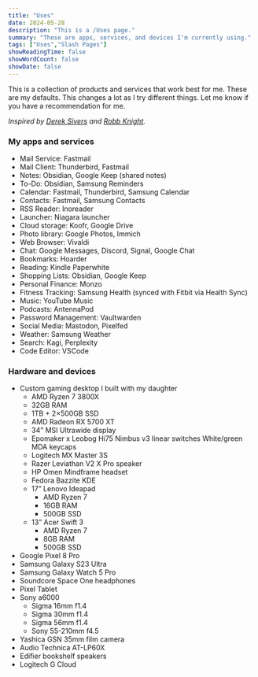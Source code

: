 ```yaml
---
title: "Uses"
date: 2024-05-28
description: "This is a /Uses page."
summary: "These are apps, services, and devices I'm currently using."
tags: ["Uses","Slash Pages"]
showReadingTime: false
showWordCount: false
showDate: false
---
```

This is a collection of products and services that work best for me. These are my defaults. This changes a lot as I try different things. Let me know if you have a recommendation for me.

*Inspired by [Derek Sivers](https://sive.rs/uses) and [Robb Knight](https://defaults.rknight.me/).*

### My apps and services

* Mail Service: Fastmail
* Mail Client: Thunderbird, Fastmail
* Notes: Obsidian, Google Keep (shared notes)
* To-Do: Obsidian, Samsung Reminders
* Calendar: Fastmail, Thunderbird, Samsung Calendar
* Contacts: Fastmail, Samsung Contacts
* RSS Reader: Inoreader
* Launcher: Niagara launcher
* Cloud storage: Koofr, Google Drive
* Photo library: Google Photos, Immich
* Web Browser: Vivaldi
* Chat: Google Messages, Discord, Signal, Google Chat
* Bookmarks: Hoarder
* Reading: Kindle Paperwhite
* Shopping Lists: Obsidian, Google Keep
* Personal Finance: Monzo
* Fitness Tracking: Samsung Health (synced with Fitbit via Health Sync)
* Music: YouTube Music
* Podcasts: AntennaPod
* Password Management: Vaultwarden
* Social Media: Mastodon, Pixelfed
* Weather: Samsung Weather
* Search: Kagi, Perplexity
* Code Editor: VSCode

### Hardware and devices

* Custom gaming desktop I built with my daughter
  * AMD Ryzen 7 3800X
  * 32GB RAM
  * 1TB + 2×500GB SSD
  * AMD Radeon RX 5700 XT
  * 34” MSI Ultrawide display
  * Epomaker x Leobog Hi75
    Nimbus v3 linear switches
    White/green MDA keycaps
  * Logitech MX Master 3S
  * Razer Leviathan V2 X Pro speaker
  * HP Omen Mindframe headset
  * Fedora Bazzite KDE
  * 17” Lenovo Ideapad
    * AMD Ryzen 7
    * 16GB RAM
    * 500GB SSD
  * 13” Acer Swift 3
    * AMD Ryzen 7
    * 8GB RAM
    * 500GB SSD
* Google Pixel 8 Pro
* Samsung Galaxy S23 Ultra
* Samsung Galaxy Watch 5 Pro
* Soundcore Space One headphones
* Pixel Tablet
* Sony a6000
  * Sigma 16mm f1.4
  * Sigma 30mm f1.4
  * Sigma 56mm f1.4
  * Sony 55-210mm f4.5
* Yashica GSN 35mm film camera
* Audio Technica AT-LP60X
* Edifier bookshelf speakers
* Logitech G Cloud
